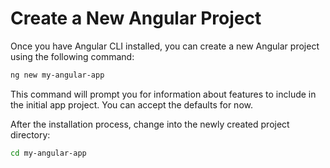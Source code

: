 # Create a New Angular Project

Once you have Angular CLI installed, you can create a new Angular project using the following command:

```sh
ng new my-angular-app
```

This command will prompt you for information about features to include in the initial app project. You can accept the defaults for now.

After the installation process, change into the newly created project directory:

```sh
cd my-angular-app
```

